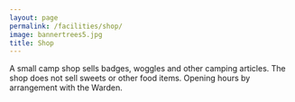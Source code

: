 ```yaml
---
layout: page
permalink: /facilities/shop/
image: bannertrees5.jpg
title: Shop
---
```



A small camp shop sells badges, woggles and other camping articles. The shop does not sell sweets or other food items. Opening hours by arrangement with the Warden.
